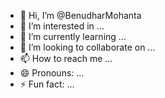- 👋 Hi, I’m @BenudharMohanta
- 👀 I’m interested in ...
- 🌱 I’m currently learning ...
- 💞️ I’m looking to collaborate on ...
- 📫 How to reach me ...
- 😄 Pronouns: ...
- ⚡ Fun fact: ...

<!---
BenudharMohanta/BenudharMohanta is a ✨ special ✨ repository because its `README.md` (this file) appears on your GitHub profile.
You can click the Preview link to take a look at your changes.
--->
